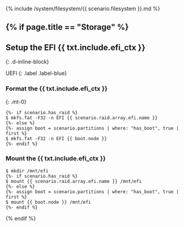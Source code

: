 {% include /system/filesystem/{{ scenario.filesystem }}.md %}

{% if page.title == "Storage" %}
---

## Setup the EFI {{ txt.include.efi_ctx }}
{: .d-inline-block}

UEFI
{: .label .label-blue}

### Format the {{ txt.include.efi_ctx }}
{: .mt-0}

```
{%- if scenario.has_raid %}
$ mkfs.fat -F32 -n EFI {{ scenario.raid.array.efi.name }}
{%- else %}
{%- assign boot = scenario.partitions | where: "has_boot", true | first %}
$ mkfs.fat -F32 -n EFI {{ boot.node }}
{%- endif %}
```

### Mount the {{ txt.include.efi_ctx }}

```
$ mkdir /mnt/efi
{%- if scenario.has_raid %}
$ mount {{ scenario.raid.array.efi.name }} /mnt/efi
{%- else %}
{%- assign boot = scenario.partitions | where: "has_boot", true | first %}
$ mount {{ boot.node }} /mnt/efi
{%- endif %}
```
{% endif %}
